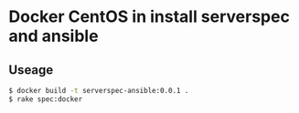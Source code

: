 # Docker CentOS in install serverspec and ansible

## Useage

```sh
$ docker build -t serverspec-ansible:0.0.1 .
$ rake spec:docker
```
